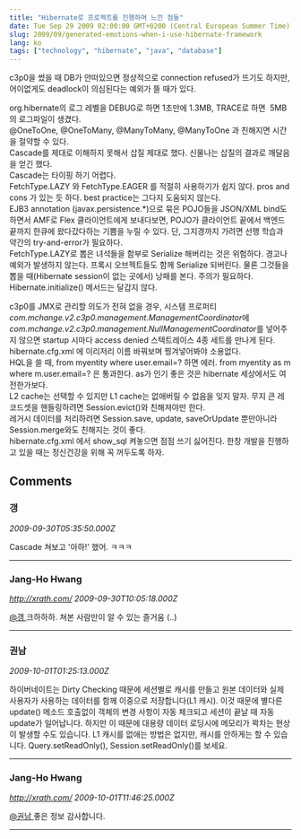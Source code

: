 ```yaml
---
title: "Hibernate로 프로젝트를 진행하며 느낀 점들"
date: Tue Sep 29 2009 02:00:00 GMT+0200 (Central European Summer Time)
slug: 2009/09/generated-emotions-when-i-use-hibernate-framework
lang: ko
tags: ["technology", "hibernate", "java", "database"]
---
```


c3p0을 썼을 때 DB가 안떠있으면 정상적으로 connection refused가 뜨기도 하지만, 어이없게도 deadlock이 의심된다는 예외가 뜰 때가 있다.  

org.hibernate의 로그 레벨을 DEBUG로 하면 1초만에 1.3MB, TRACE로 하면  5MB의 로그파일이 생겼다.  
@OneToOne, @OneToMany, @ManyToMany, @ManyToOne 과 친해지면 시간을 절약할 수 있다.  
Cascade를 제대로 이해하지 못해서 삽질 제대로 했다. 신물나는 삽질의 결과로 깨달음을 얻긴 했다.  
Cascade는 타이핑 하기 어렵다.  
FetchType.LAZY 와 FetchType.EAGER 를 적절히 사용하기가 쉽지 않다. pros and cons 가 있는 듯 하다. best practice는 그다지 도움되지 않는다.  
EJB3 annotation (javax.persistence.*)으로 묶은 POJO들을 JSON/XML bind도 하면서 AMF로 Flex 클라이언트에게 보내다보면, POJO가 클라이언트 끝에서 백엔드 끝까지 한큐에 왔다갔다하는 기쁨을 누릴 수 있다. 단, 그지경까지 가려면 선행 학습과 약간의 try-and-error가 필요하다.  
FetchType.LAZY로 뽑은 녀석들을 함부로 Serialize 해버리는 것은 위험하다. 경고나 예외가 발생하지 않는다. 프록시 오브젝트들도 함께 Serialize 되버린다. 물론 그것들을 뽑을 때(Hibernate session이 없는 곳에서) 낭패를 본다. 주의가 필요하다. Hibernate.initialize() 메서드는 달갑지 않다.  

c3p0를 JMX로 관리할 의도가 전혀 없을 경우, 시스템 프로퍼티 *com.mchange.v2.c3p0.management.ManagementCoordinator*에 *com.mchange.v2.c3p0.management.NullManagementCoordinator*를 넣어주지 않으면 startup 시마다 access denied 스텍트레이스 4종 세트를 만나게 된다. hibernate.cfg.xml 에 이리저리 이름 바꿔보며 찡겨넣어봐야 소용없다.  
HQL을 쓸 때, from myentity where user.email=? 하면 에러. from myentity as m where m.user.email=? 은 통과한다. as가 인기 좋은 것은 hibernate 세상에서도 여전한가보다.  
L2 cache는 선택할 수 있지만 L1 cache는 없애버릴 수 없음을 잊지 말자. 무지 큰 레코드셋을 핸들링하려면 Session.evict()와 친해져야만 한다.  
레거시 데이터를 처리하려면 Session.save, update, saveOrUpdate 뿐만아니라 Session.merge와도 친해지는 것이 좋다.  
hibernate.cfg.xml 에서 show_sql 켜놓으면 점점 쓰기 싫어진다. 한창 개발을 진행하고 있을 때는 정신건강을 위해 꼭 꺼두도록 하자.

## Comments

### 갱
*2009-09-30T05:35:50.000Z*

Cascade 쳐보고 '아하!' 했어. ㅋㅋㅋ

---

### Jang-Ho Hwang
*http://xrath.com/*
*2009-09-30T10:05:18.000Z*

[@갱 ](#comment-3182) 
크하하하. 쳐본 사람만이 알 수 있는 즐거움 (..)

---

### 권남
*2009-10-01T01:25:13.000Z*

하이버네이트는 Dirty Checking 때문에 세션별로 캐시를 만들고 원본 데이터와 실제 사용자가 사용하는 데이터를 함께 이중으로 저장합니다(L1 캐시). 이것 때문에 별다른 update() 메소드 호출없이 객체의 변경 사항이 자동 체크되고 세션이 끝날 때 자동 update가 일어납니다.
하지만 이 때문에 대용량 데이터 로딩시에 메모리가 꽉차는 현상이 발생할 수도 있습니다.
L1 캐시를 없애는 방법은 없지만, 캐시를 안하게는 할 수 있습니다. Query.setReadOnly(), Session.setReadOnly()를 보세요.

---

### Jang-Ho Hwang
*http://xrath.com/*
*2009-10-01T11:46:25.000Z*

[@권남 ](#comment-3190) 
좋은 정보 감사합니다.

---
